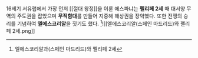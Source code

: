 16세기 서유럽에서 가장 먼저 [[절대 왕정]]을 이룬 에스파냐는 **펠리페 2세** 때 대서양 무역의 주도권을 잡았으며 **무적함대**를 만들어 지중해 해상권을 장악했다. 또한 전쟁의 승리를 기념하여 **엘에스코리알**을 짓기도 했다.
[^1]![[엘에스코리알(스페인 마드리드)와 펠리페 2세.png]]

[^1]: 엘에스코리알과(스페인 마드리드)와 펠리페 2세